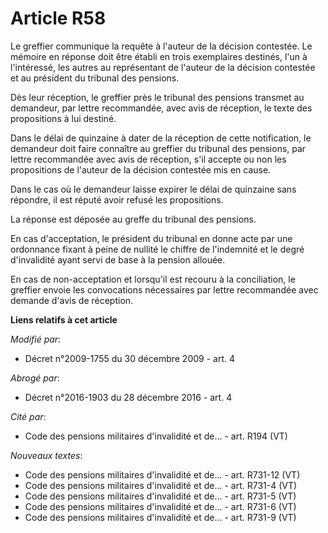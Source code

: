 # Article R58

Le greffier communique la requête à l'auteur de la décision contestée. Le mémoire en réponse doit être établi en trois
exemplaires destinés, l'un à l'intéressé, les autres au représentant de l'auteur de la décision contestée et au président du
tribunal des pensions.

Dès leur réception, le greffier près le tribunal des pensions transmet au demandeur, par lettre recommandée, avec avis de
réception, le texte des propositions à lui destiné.

Dans le délai de quinzaine à dater de la réception de cette notification, le demandeur doit faire connaître au greffier du
tribunal des pensions, par lettre recommandée avec avis de réception, s'il accepte ou non les propositions de l'auteur de la
décision contestée mis en cause.

Dans le cas où le demandeur laisse expirer le délai de quinzaine sans répondre, il est réputé avoir refusé les propositions.

La réponse est déposée au greffe du tribunal des pensions.

En cas d'acceptation, le président du tribunal en donne acte par une ordonnance fixant à peine de nullité le chiffre de
l'indemnité et le degré d'invalidité ayant servi de base à la pension allouée.

En cas de non-acceptation et lorsqu'il est recouru à la conciliation, le greffier envoie les convocations nécessaires par
lettre recommandée avec demande d'avis de réception.

**Liens relatifs à cet article**

_Modifié par_:

  - Décret n°2009-1755 du 30 décembre 2009 - art. 4

_Abrogé par_:

  - Décret n°2016-1903 du 28 décembre 2016 - art. 4

_Cité par_:

  - Code des pensions militaires d'invalidité et de... - art. R194 (VT)

_Nouveaux textes_:

  - Code des pensions militaires d'invalidité et de... - art. R731-12 (VT)
  - Code des pensions militaires d'invalidité et de... - art. R731-4 (VT)
  - Code des pensions militaires d'invalidité et de... - art. R731-5 (VT)
  - Code des pensions militaires d'invalidité et de... - art. R731-6 (VT)
  - Code des pensions militaires d'invalidité et de... - art. R731-9 (VT)
